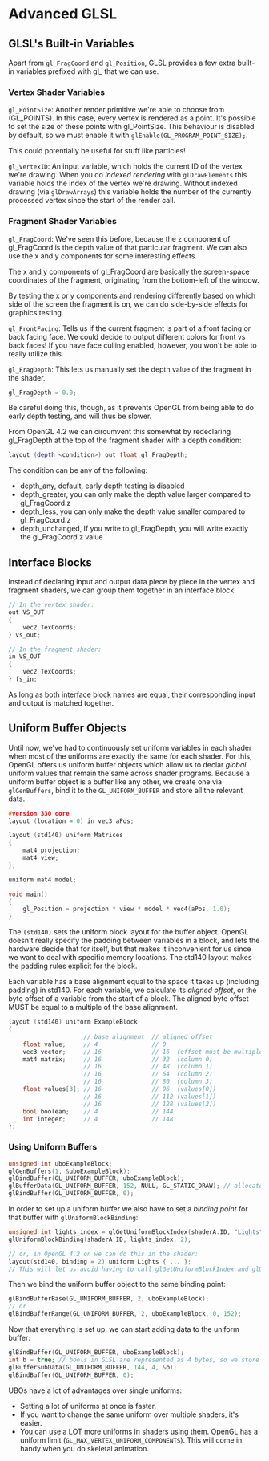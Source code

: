 # Advanced GLSL

## GLSL's Built-in Variables

Apart from `gl_FragCoord` and `gl_Position`, GLSL provides a few extra built-in variables prefixed with gl_ that we can use.

### Vertex Shader Variables

`gl_PointSize`:
Another render primitive we're able to choose from (GL_POINTS). In this case, every vertex is rendered as a point. It's possible to set the size of these points with gl_PointSize. This behaviour is disabled by default, so we must enable it with `glEnable(GL_PROGRAM_POINT_SIZE);`.

This could potentially be useful for stuff like particles!

`gl_VertexID`:
An input variable, which holds the current ID of the vertex we're drawing. When you do *indexed rendering* with `glDrawElements` this variable holds the index of the vertex we're drawing. Without indexed drawing (via `glDrawArrays`) this variable holds the number of the currently processed vertex since the start of the render call.

### Fragment Shader Variables

`gl_FragCoord`:
We've seen this before, because the z component of gl_FragCoord is the depth value of that particular fragment. We can also use the x and y components for some interesting effects.

The x and y components of gl_FragCoord are basically the screen-space coordinates of the fragment, originating from the bottom-left of the window.

By testing the x or y components and rendering differently based on which side of the screen the fragment is on, we can do side-by-side effects for graphics testing.

`gl_FrontFacing`:
Tells us if the current fragment is part of a front facing or back facing face. We could decide to output different colors for front vs back faces! If you have face culling enabled, however, you won't be able to really utilize this.

`gl_FragDepth`:
This lets us manually set the depth value of the fragment in the shader.

```c++
gl_FragDepth = 0.0;
```

Be careful doing this, though, as it prevents OpenGL from being able to do early depth testing, and will thus be slower.

From OpenGL 4.2 we can circumvent this somewhat by redeclaring gl_FragDepth at the top of the fragment shader with a depth condition:

```c++
layout (depth_<condition>) out float gl_FragDepth;
```

The condition can be any of the following:
* depth_any, default, early depth testing is disabled
* depth_greater, you can only make the depth value larger compared to gl_FragCoord.z
* depth_less, you can only make the depth value smaller compared to gl_FragCoord.z
* depth_unchanged, If you write to gl_FragDepth, you will write exactly the gl_FragCoord.z value

## Interface Blocks

Instead of declaring input and output data piece by piece in the vertex and fragment shaders, we can group them together in an interface block.

```c++
// In the vertex shader:
out VS_OUT
{
    vec2 TexCoords;
} vs_out;

// In the fragment shader:
in VS_OUT
{
    vec2 TexCoords;
} fs_in;
```

As long as both interface block names are equal, their corresponding input and output is matched together.

## Uniform Buffer Objects

Until now, we've had to continuously set uniform variables in each shader when most of the uniforms are exactly the same for each shader. For this, OpenGL offers us uniform buffer objects which allow us to declar *global* uniform values that remain the same across shader programs. Because a uniform buffer object is a buffer like any other, we create one via `glGenBuffers`, bind it to the `GL_UNIFORM_BUFFER` and store all the relevant data.

```c++
#version 330 core
layout (location = 0) in vec3 aPos;

layout (std140) uniform Matrices
{
    mat4 projection;
    mat4 view;
};

uniform mat4 model;

void main()
{
    gl_Position = projection * view * model * vec4(aPos, 1.0);
}  
```

The `(std140)` sets the uniform block layout for the buffer object. OpenGL doesn't really specify the padding between variables in a block, and lets the hardware decide that for itself, but that makes it inconvenient for us since we want to deal with specific memory locations. The std140 layout makes the padding rules explicit for the block.

Each variable has a base alignment equal to the space it takes up (including padding) in std140. For each variable, we calculate its *aligned offset*, or the byte offset of a variable from the start of a block. The aligned byte offset MUST be equal to a multiple of the base alignment.

```c++
layout (std140) uniform ExampleBlock
{
                     // base alignment  // aligned offset
    float value;     // 4               // 0 
    vec3 vector;     // 16              // 16  (offset must be multiple of 16 so 4->16)
    mat4 matrix;     // 16              // 32  (column 0)
                     // 16              // 48  (column 1)
                     // 16              // 64  (column 2)
                     // 16              // 80  (column 3)
    float values[3]; // 16              // 96  (values[0])
                     // 16              // 112 (values[1])
                     // 16              // 128 (values[2])
    bool boolean;    // 4               // 144
    int integer;     // 4               // 148
}; 
```

### Using Uniform Buffers

```c++
unsigned int uboExampleBlock;
glGenBuffers(1, &uboExampleBlock);
glBindBuffer(GL_UNIFORM_BUFFER, uboExampleBlock);
glBufferData(GL_UNIFORM_BUFFER, 152, NULL, GL_STATIC_DRAW); // allocate 152 bytes of memory
glBindBuffer(GL_UNIFORM_BUFFER, 0);
```

In order to set up a uniform buffer we also have to set a *binding point* for that buffer with `glUniformBlockBinding`:

```c++
unsigned int lights_index = glGetUniformBlockIndex(shaderA.ID, "Lights");   
glUniformBlockBinding(shaderA.ID, lights_index, 2);

// or, in OpenGL 4.2 on we can do this in the shader:
layout(std140, binding = 2) uniform Lights { ... };
// This will let us avoid having to call glGetUniformBlockIndex and glUniformBlockBinding
```

Then we bind the uniform buffer object to the same binding point:

```c++
glBindBufferBase(GL_UNIFORM_BUFFER, 2, uboExampleBlock); 
// or
glBindBufferRange(GL_UNIFORM_BUFFER, 2, uboExampleBlock, 0, 152);
```

Now that everything is set up, we can start adding data to the uniform buffer:

```c++
glBindBuffer(GL_UNIFORM_BUFFER, uboExampleBlock);
int b = true; // bools in GLSL are represented as 4 bytes, so we store it in an integer
glBufferSubData(GL_UNIFORM_BUFFER, 144, 4, &b); 
glBindBuffer(GL_UNIFORM_BUFFER, 0);
```

UBOs have a lot of advantages over single uniforms:
* Setting a lot of uniforms at once is faster.
* If you want to change the same uniform over multiple shaders, it's easier.
* You can use a LOT more uniforms in shaders using them. OpenGL has a uniform limit (`GL_MAX_VERTEX_UNIFORM_COMPONENTS`). This will come in handy when you do skeletal animation.
